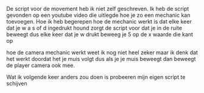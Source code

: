 De script voor de movement heb ik niet zelf geschreven. Ik heb de script gevonden op een youtube video die uitlegde hoe je zo een mechanic kan toevoegen. Hoe ik heb begerepen hoe de mechanic werkt is dat elke keer dat je w a s of d ingedrukt hound zorgt de script 
voor dat je in de ruite beweegt dus elke keer dat je w drukt beweeg je 5 op de x waarde die kant op

hoe de camera mechanic werkt weet ik nog niet heel zeker maar ik denk dat het werkt doordat het je muis volgt dus als je je muis beweegt dan beweegt de player camera ook mee.

Wat ik volgende keer anders zou doen is probeeren mijn eigen script te schijven
